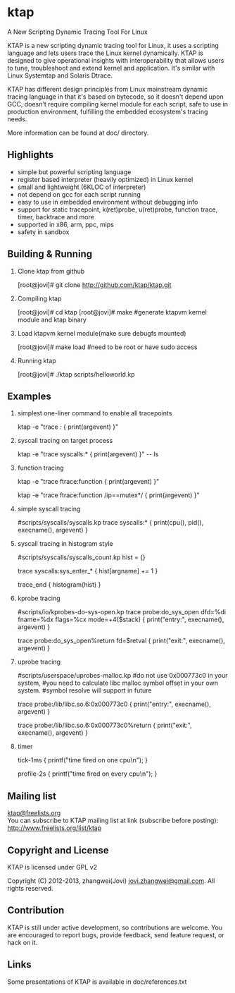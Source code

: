 ktap
====

A New Scripting Dynamic Tracing Tool For Linux

KTAP is a new scripting dynamic tracing tool for Linux,
it uses a scripting language and lets users trace the Linux kernel dynamically.
KTAP is designed to give operational insights with interoperability
that allows users to tune, troubleshoot and extend kernel and application.
It's similar with Linux Systemtap and Solaris Dtrace.

KTAP has different design principles from Linux mainstream dynamic tracing
language in that it's based on bytecode, so it doesn't depend upon GCC,
doesn't require compiling kernel module for each script, safe to use in
production environment, fulfilling the embedded ecosystem's tracing needs.

More information can be found at doc/ directory.


Highlights
----------
- simple but powerful scripting language
- register based interpreter (heavily optimized) in Linux kernel
- small and lightweight (6KLOC of interpreter)
- not depend on gcc for each script running
- easy to use in embedded environment without debugging info
- support for static tracepoint, k(ret)probe, u(ret)probe, function trace, timer, backtrace and more
- supported in x86, arm, ppc, mips
- safety in sandbox

Building & Running
------------------
1) Clone ktap from github  

	[root@jovi]# git clone http://github.com/ktap/ktap.git

2) Compiling ktap  

	[root@jovi]# cd ktap
	[root@jovi]# make       #generate ktapvm kernel module and ktap binary

3) Load ktapvm kernel module(make sure debugfs mounted)  

	[root@jovi]# make load  #need to be root or have sudo access

4) Running ktap  

	[root@jovi]# ./ktap scripts/helloworld.kp


Examples
--------
1) simplest one-liner command to enable all tracepoints  

	ktap -e "trace *:* { print(argevent) }"

2) syscall tracing on target process  

	ktap -e "trace syscalls:* { print(argevent) }" -- ls

3) function tracing  

	ktap -e "trace ftrace:function { print(argevent) }"

	ktap -e "trace ftrace:function /ip==mutex*/ { print(argevent) }"

4) simple syscall tracing  

	#scripts/syscalls/syscalls.kp
	trace syscalls:* {
		print(cpu(), pid(), execname(), argevent)
	}

5) syscall tracing in histogram style  

	#scripts/syscalls/syscalls_count.kp
	hist = {}

	trace syscalls:sys_enter_* {
		hist[argname] += 1
	}

	trace_end {
		histogram(hist)
	}

6) kprobe tracing  

	#scripts/io/kprobes-do-sys-open.kp
	trace probe:do_sys_open dfd=%di fname=%dx flags=%cx mode=+4($stack) {
		print("entry:", execname(), argevent)
	}

	trace probe:do_sys_open%return fd=$retval {
		print("exit:", execname(), argevent)
	}


7) uprobe tracing  

	#scripts/userspace/uprobes-malloc.kp
	#do not use 0x000773c0 in your system,
	#you need to calculate libc malloc symbol offset in your own system.
	#symbol resolve will support in future

	trace probe:/lib/libc.so.6:0x000773c0 {
		print("entry:", execname(), argevent)
	}

	trace probe:/lib/libc.so.6:0x000773c0%return {
		print("exit:", execname(), argevent)
	}

8) timer  

	tick-1ms {
		printf("time fired on one cpu\n");
	}

	profile-2s {
		printf("time fired on every cpu\n");
	}


Mailing list
------------
ktap@freelists.org  
You can subscribe to KTAP mailing list at link (subscribe before posting):
http://www.freelists.org/list/ktap


Copyright and License
---------------------
KTAP is licensed under GPL v2

Copyright (C) 2012-2013, zhangwei(Jovi) <jovi.zhangwei@gmail.com>.
All rights reserved.  


Contribution
------------
KTAP is still under active development, so contributions are welcome.
You are encouraged to report bugs, provide feedback, send feature request,
or hack on it.


Links
-----
Some presentations of KTAP is available in doc/references.txt

